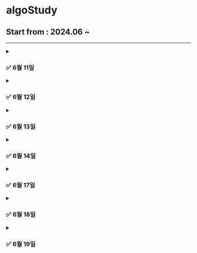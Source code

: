 # algoStudy

## Start from : 2024.06 ~ 

------
<details markdown = "1">
  <summary> <h3> ✅ 6월 11일 </h3> </summary>

> **문제 링크**: https://school.programmers.co.kr/learn/courses/30/lessons/250134

|   문제    |    레벨    |  석우   |   상원    |  지민     |      세환   |  
|:-------:|:--------:|:-----:|:-------:|:-------:|:---------:|  
| 수레 움직이기 |   LV 3   | [Code]([https://github.com/abovenormal/algoStudy/blob/main/%EC%9E%A5%EC%84%9D%EC%9A%B0/%EC%BD%94%ED%85%8C3_%EC%88%98%EB%A0%88%EC%9B%80%EC%A7%81%EC%9D%B4%EA%B8%B0.py](https://github.com/abovenormal/algoStudy/blob/main/%EC%9E%A5%EC%84%9D%EC%9A%B0/%EC%98%A8%EB%9D%BC%EC%9D%B8/%EC%BD%94%ED%85%8C3_%EC%88%98%EB%A0%88%EC%9B%80%EC%A7%81%EC%9D%B4%EA%B8%B0.py)) |  [Code](https://github.com/abovenormal/algoStudy/blob/main/%EC%84%9C%EC%83%81%EC%9B%90/%ED%94%84%EB%A1%9C%EA%B7%B8%EB%9E%98%EB%A8%B8%EC%8A%A4%20lv3%20%EC%88%98%EB%A0%88%EC%9B%80%EC%A7%81%EC%9D%B4%EA%B8%B0.py)  |  [Code](https://github.com/abovenormal/algoStudy/commit/c466e011d6031d138bd0d7c6be2415df3e4731bf)  | [Code](https://github.com/abovenormal/algoStudy/blob/main/%ED%95%9C%EC%84%B8%ED%99%98/Solution_%EC%88%98%EB%A0%88%EC%9B%80%EC%A7%81%EC%9D%B4%EA%B8%B0.java) |
</details>

<details markdown = "1">
  <summary> <h3> ✅ 6월 12일 </h3> </summary>

> **문제 링크**: https://www.acmicpc.net/problem/17822

|   문제    |    레벨    |  석우   |   상원    |                                                 지민                                                 |   세환    |  
|:-------:|:--------:|:-----:|:-------:|:--------------------------------------------------------------------------------------------------:|:---:|
| 원판 돌리기 |   Gold 2   | [Code]([https://github.com/abovenormal/algoStudy/blob/main/%EC%9E%A5%EC%84%9D%EC%9A%B0/%EC%BD%94%ED%85%8CG2_%EC%9B%90%ED%8C%90%EB%8F%8C%EB%A6%AC%EA%B8%B0.py](https://github.com/abovenormal/algoStudy/blob/main/%EC%9E%A5%EC%84%9D%EC%9A%B0/%EC%98%A8%EB%9D%BC%EC%9D%B8/%EC%BD%94%ED%85%8CG2_%EC%9B%90%ED%8C%90%EB%8F%8C%EB%A6%AC%EA%B8%B0.py)) |  [Code](https://github.com/abovenormal/algoStudy/blob/main/%EC%84%9C%EC%83%81%EC%9B%90/%EB%B0%B1%EC%A4%80%20%EC%9B%90%ED%8C%90%EB%8F%8C%EB%A6%AC%EA%B8%B0.py)  | [Code](https://github.com/abovenormal/algoStudy/commit/773d4c3a6d165d1e9ab70c4efa8508a3cc13e9a2)   |[Code](https://github.com/abovenormal/algoStudy/blob/main/%ED%95%9C%EC%84%B8%ED%99%98/Main_%EC%9B%90%ED%8C%90%EB%8F%8C%EB%A6%AC%EA%B8%B0.java) |
</details>

<details markdown = "1">
  <summary> <h3> ✅ 6월 13일 </h3> </summary>

> **문제 링크**: https://www.acmicpc.net/problem/17281

|   문제    |    레벨    |  석우   |   상원    |  지민     |                                                               세환                                                               |  
|:-------:|:--------:|:-----:|:-------:|:-------:|:------------------------------------------------------------------------------------------------------------------------------:| 
| 야구 |   Gold 4   | [Code]([https://github.com/abovenormal/algoStudy/blob/main/%EC%9E%A5%EC%84%9D%EC%9A%B0/%EC%BD%94%ED%85%8C17281.py](https://github.com/abovenormal/algoStudy/blob/main/%EC%9E%A5%EC%84%9D%EC%9A%B0/%EC%98%A8%EB%9D%BC%EC%9D%B8/%EC%BD%94%ED%85%8C17281.py)) |  [Code](https://github.com/abovenormal/algoStudy/blob/main/%EC%84%9C%EC%83%81%EC%9B%90/%EB%B0%B1%EC%A4%80%20%E2%9A%BE.py)  |  [Code](https://github.com/abovenormal/algoStudy/commit/68b6af22a5452e7e09bd6ff00ce938419139777d)  | [Code](https://github.com/abovenormal/algoStudy/blob/main/%ED%95%9C%EC%84%B8%ED%99%98/Main_%EC%95%BC%EA%B5%AC_17281_0613.java) |
</details>

<details markdown = "1">
  <summary> <h3> ✅ 6월 14일 </h3> </summary>

> **문제 링크**: [https://www.acmicpc.net/problem/17281](https://school.programmers.co.kr/learn/courses/30/lessons/150369)

|   문제    |    레벨    |  석우   |   상원    |  지민     |    세환    |  
|:-------:|:--------:|:-----:|:-------:|:-------:|:-----:|  
| 택배 배달과 수거하기 |   LV 2   | [Code](https://github.com/abovenormal/algoStudy/blob/main/%EC%9E%A5%EC%84%9D%EC%9A%B0/%EC%BD%94%ED%85%8C_%ED%83%9D%EB%B0%B0%EB%B0%B0%EB%8B%AC%EA%B3%BC%EC%88%98%EA%B1%B0%ED%95%98%EA%B8%B0.py) |  [Code]()  |  [Code](https://github.com/abovenormal/algoStudy/commit/62b020c26dbfbe732db41ddd47052d32d957a3fb)  |[Code](https://github.com/abovenormal/algoStudy/blob/a7fadb6a2e484476892a37b4276d835ad92b0b6f/%ED%95%9C%EC%84%B8%ED%99%98/Solution_%ED%83%9D%EB%B0%B0%EB%B0%B0%EB%8B%AC%EA%B3%BC%EC%88%98%EA%B1%B0%ED%95%98%EA%B8%B0_0614.java) |
</details>

<details markdown = "1">
  <summary> <h3> ✅ 6월 17일 </h3> </summary>

> **문제 링크**: [백준_Gaaaaaaaaaarden](https://www.acmicpc.net/problem/18809)

|   문제    |    레벨    |    석우    |   상원    |    지민    |    세환    |  
|:-------:|:--------:|:--------:|:-------:|:--------:|:--------:|  
| Gaaaaaaaaaarden |   Gold 1   | [Code]() |  [Code]()  | [Code]() | [Code](https://github.com/abovenormal/algoStudy/blob/main/%ED%95%9C%EC%84%B8%ED%99%98/Main_%EB%B0%B1%EC%A4%80_%EA%B0%80%E3%85%8F%E3%85%8F%EB%93%A0_0617%20.java) |
</details>

<details markdown = "1">
  <summary> <h3> ✅ 6월 18일 </h3> </summary>

> **문제 링크**: [백준_이분 그래프](https://www.acmicpc.net/problem/1707)

|   문제    |    레벨    |    석우    |   상원    |    지민    |    세환    |  
|:-------:|:--------:|:--------:|:-------:|:--------:|:--------:|  
| 이분 그래프 |   Gold 4   | [Code]() |  [Code]()  | [Code]() | [Code](https://github.com/abovenormal/algoStudy/blob/main/%ED%95%9C%EC%84%B8%ED%99%98/Main_%EB%B0%B1%EC%A4%80_%EC%9D%B4%EB%B6%84%EA%B7%B8%EB%9E%98%ED%94%84.java) |
</details>


<details markdown = "1">
  <summary> <h3> ✅ 6월 19일 </h3> </summary>

> **문제 링크**: []()

|   문제    |    레벨    |    석우    |   상원    |    지민    |    세환    |  
|:-------:|:--------:|:--------:|:-------:|:--------:|:--------:|  
| 공란 |   Gold 1   | [Code]() |  [Code]()  | [Code]() | [Code]() |
</details>
